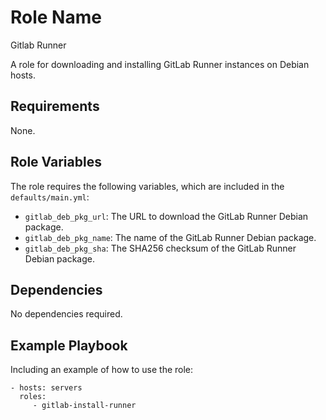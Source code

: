 Role Name
=========

Gitlab Runner

A role for downloading and installing GitLab Runner instances on Debian hosts. 

Requirements
------------

None.

Role Variables
--------------

The role requires the following variables, which are included in the `defaults/main.yml`:

- `gitlab_deb_pkg_url`: The URL to download the GitLab Runner Debian package.
- `gitlab_deb_pkg_name`: The name of the GitLab Runner Debian package.
- `gitlab_deb_pkg_sha`: The SHA256 checksum of the GitLab Runner Debian package.

Dependencies
------------

No dependencies required.

Example Playbook
----------------

Including an example of how to use the role:

    - hosts: servers
      roles:
         - gitlab-install-runner
